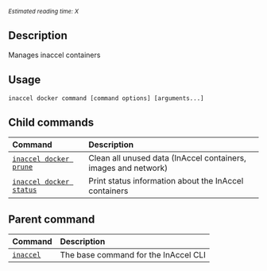 *<small id="time">Estimated reading time: X</small>*

## Description

Manages inaccel containers

## Usage

```text
inaccel docker command [command options] [arguments...]
```

## Child commands

| Command                                | Description                                                    |
| :------------------------------------- | :------------------------------------------------------------- |
| [` inaccel docker prune `](prune.md)   | Clean all unused data (InAccel containers, images and network) |
| [` inaccel docker status `](status.md) | Print status information about the InAccel containers          |

## Parent command

| Command                      | Description                          |
| :--------------------------- | :----------------------------------- |
| [` inaccel `](../command.md) | The base command for the InAccel CLI |

